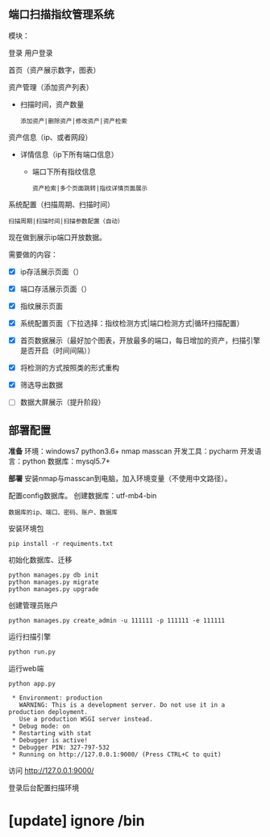 ## 端口扫描指纹管理系统
模块：

登录
用户登录


首页（资产展示数字，图表）

资产管理（添加资产列表）
 - 扫描时间，资产数量
 
       添加资产|删除资产|修改资产|资产检索

资产信息（ip、或者网段）
- 详情信息（ip下所有端口信息）
   - 端口下所有指纹信息
   
         资产检索|多个页面跳转|指纹详情页面展示

系统配置（扫描周期、扫描时间）

    扫描周期|扫描时间|扫描参数配置（自动）
    
现在做到展示ip端口开放数据。

需要做的内容：
- [x] ip存活展示页面（）
- [x] 端口存活展示页面（）
- [x] 指纹展示页面
- [x] 系统配置页面（下拉选择：指纹检测方式|端口检测方式|循环扫描配置）
- [x] 首页数据展示（最好加个图表，开放最多的端口，每日增加的资产，扫描引擎是否开启（时间间隔））
- [x] 将检测的方式按照类的形式重构
- [x] 筛选导出数据
- [ ] 数据大屏展示（提升阶段）


## 部署配置

**准备**
环境：windows7 python3.6+ nmap masscan
开发工具：pycharm
开发语言：python
数据库：mysql5.7+

**部署**
安装nmap与masscan到电脑，加入环境变量（不使用中文路径）。

配置config数据库。
创建数据库：utf-mb4-bin
```
数据库的ip、端口、密码、账户、数据库
```

安装环境包
```
pip install -r requiments.txt 
```

初始化数据库、迁移
```
python manages.py db init
python manages.py migrate
python manages.py upgrade
```

创建管理员账户
```
python manages.py create_admin -u 111111 -p 111111 -e 111111
```

运行扫描引擎
``` python
python run.py
```


运行web端
```
python app.py

 * Environment: production
   WARNING: This is a development server. Do not use it in a production deployment.
   Use a production WSGI server instead.
 * Debug mode: on
 * Restarting with stat
 * Debugger is active!
 * Debugger PIN: 327-797-532
 * Running on http://127.0.0.1:9000/ (Press CTRL+C to quit)

```
访问  http://127.0.0.1:9000/ 

登录后台配置扫描环境

# [update] ignore /bin